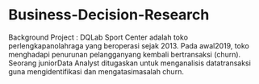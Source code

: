 # Business-Decision-Research
Background Project :
DQLab Sport Center adalah toko perlengkapanolahraga yang beroperasi sejak 2013. Pada awal2019, toko menghadapi penurunan pelangganyang kembali bertransaksi (churn). Seorang juniorData Analyst ditugaskan untuk menganalisis datatransaksi guna mengidentifikasi dan mengatasimasalah churn.

